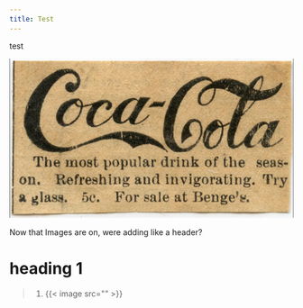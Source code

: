 ```yaml
---
title: Test
---
```

t﻿est



![Coca Cola Ad from the 20s](coca-cola-anniversary.jpg "Coca Cola")



N﻿ow that Images are on, were adding like a header?



# h﻿eading 1

> 1. {{< image src=""   >}}